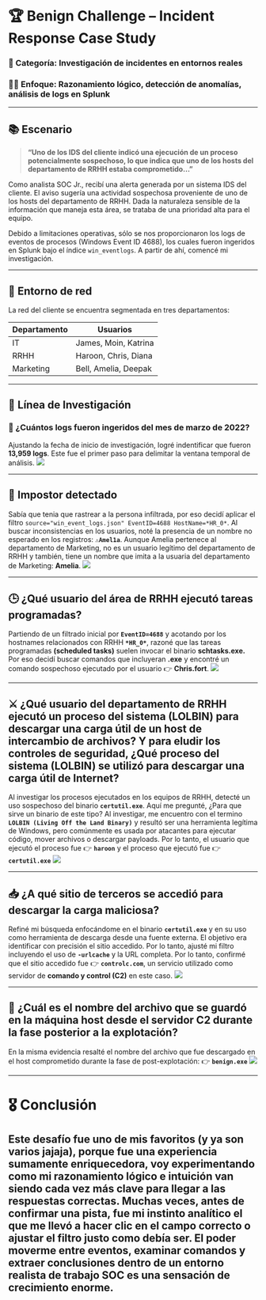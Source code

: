 # 🏆 Benign Challenge – Incident Response Case Study
 
### 📁 Categoría: Investigación de incidentes en entornos reales  
### 🕵️‍♂️ Enfoque: Razonamiento lógico, detección de anomalías, análisis de logs en Splunk

---

## 📚 Escenario

> **“Uno de los IDS del cliente indicó una ejecución de un proceso potencialmente sospechoso, lo que indica que uno de los hosts del departamento de RRHH estaba comprometido…”**

Como analista SOC Jr., recibí una alerta generada por un sistema IDS del cliente. El aviso sugería una actividad sospechosa proveniente de uno de los hosts del departamento de RRHH. Dada la naturaleza sensible de la información que maneja esta área, se trataba de una prioridad alta para el equipo.

Debido a limitaciones operativas, sólo se nos proporcionaron los logs de eventos de procesos (Windows Event ID 4688), los cuales fueron ingeridos en Splunk bajo el índice `win_eventlogs`. A partir de ahí, comencé mi investigación.

---

## 💼 Entorno de red

La red del cliente se encuentra segmentada en tres departamentos:

| Departamento | Usuarios                    |
|--------------|-----------------------------|
| IT           | James, Moin, Katrina        |
| RRHH           | Haroon, Chris, Diana        |
| Marketing    | Bell, Amelia, Deepak        |

---

## 🧭 Línea de Investigación

### 🔹 ¿Cuántos logs fueron ingeridos del mes de marzo de 2022?
Ajustando la fecha de inicio de investigación, logré indentificar que fueron **13,959 logs**. Este fue el primer paso para delimitar la ventana temporal de análisis.
![](https://raw.githubusercontent.com/JoshKxng/SOC-Analyst-TryHackMe/refs/heads/main/imagenes/Benign/01.png)

---
## 🚨 Impostor detectado
Sabía que tenia que rastrear a la persona infiltrada, por eso decidí aplicar el filtro `source="win_event_logs.json" EventID=4688 HostName=*HR_0*`. Al buscar inconsistencias en los usuarios, noté la presencia de un nombre no esperado en los registros: **`⚠️Amel1a`**. Aunque Amelia pertenece al departamento de Marketing, no es un usuario legítimo del departamento de RRHH y también, tiene un nombre que imita a la usuaria del departamento de Marketing: **Amelia**.
![](https://raw.githubusercontent.com/JoshKxng/SOC-Analyst-TryHackMe/refs/heads/main/imagenes/Benign/02.png)

---
## 🕒 ¿Qué usuario del área de RRHH ejecutó tareas programadas?
Partiendo de un filtrado inicial por **`EventID=4688`** y acotando por los hostnames relacionados con RRHH **`*HR_0*`**, razoné que las tareas programadas **(scheduled tasks)** suelen invocar el binario **schtasks.exe.** Por eso decidí buscar comandos que incluyeran **.exe** y encontré un comando sospechoso ejecutado por el usuario 👉 **Chris.fort**.
![](https://raw.githubusercontent.com/JoshKxng/SOC-Analyst-TryHackMe/refs/heads/main/imagenes/Benign/03.png)

---

## ⚔️ ¿Qué usuario del departamento de RRHH ejecutó un proceso del sistema (LOLBIN) para descargar una carga útil de un host de intercambio de archivos? Y para eludir los controles de seguridad, ¿Qué proceso del sistema (LOLBIN) se utilizó para descargar una carga útil de Internet?
Al investigar los procesos ejecutados en los equipos de RRHH, detecté un uso sospechoso del binario **`certutil.exe`**. Aquí me pregunté, ¿Para que sirve un binario de este tipo? Al investigar, me encuentro con el termino **`LOLBIN (Living Off the Land Binary)`** y resultó ser una herramienta legítima de Windows, pero comúnmente es usada por atacantes para ejecutar código, mover archivos o descargar payloads.
Por lo tanto, el usuario que ejecutó el proceso fue 👉 **`haroon`** y el proceso que ejecutó fue 👉 **`certutil.exe`**
![](https://raw.githubusercontent.com/JoshKxng/SOC-Analyst-TryHackMe/refs/heads/main/imagenes/Benign/04.png)

---

## 📥 ¿A qué sitio de terceros se accedió para descargar la carga maliciosa?
Refiné mi búsqueda enfocándome en el binario **`certutil.exe`** y en su uso como herramienta de descarga desde una fuente externa. El objetivo era identificar con precisión el sitio accedido. Por lo tanto, ajusté mi filtro incluyendo el uso de **`-urlcache`** y la URL completa. Por lo tanto, confirmé que el sitio accedido fue 👉 **`controlc.com`**, un servicio utilizado como servidor de **comando y control (C2)** en este caso.
![](https://raw.githubusercontent.com/JoshKxng/SOC-Analyst-TryHackMe/refs/heads/main/imagenes/Benign/05.png)

---
## 📂 ¿Cuál es el nombre del archivo que se guardó en la máquina host desde el servidor C2 durante la fase posterior a la explotación?
En la misma evidencia resalté el nombre del archivo que fue descargado en el host comprometido durante la fase de post-explotación: 👉 **`benign.exe`**
![](https://raw.githubusercontent.com/JoshKxng/SOC-Analyst-TryHackMe/refs/heads/main/imagenes/Benign/06.png)

---
# 🎖️ Conclusión
## Este desafío fue uno de mis favoritos (y ya son varios jajaja), porque fue una experiencia sumamente enriquecedora, voy experimentando como mi razonamiento lógico e intuición van siendo cada vez más clave para llegar a las respuestas correctas. Muchas veces, antes de confirmar una pista, fue mi instinto analítico el que me llevó a hacer clic en el campo correcto o ajustar el filtro justo como debía ser. El poder moverme entre eventos, examinar comandos y extraer conclusiones dentro de un entorno realista de trabajo SOC es una sensación de crecimiento enorme.
